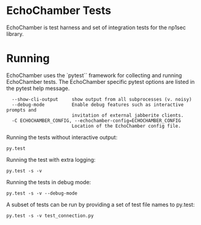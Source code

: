 EchoChamber Tests
=================

EchoChamber is test harness and set of integration tests for the np1sec library.

# Running

EchoChamber uses the `pytest`` framework for collecting and running EchoChamber tests. The EchoChamber specific pytest options are listed in the pytest help message.


      --show-cli-output     show output from all subprocesses (v. noisy)
      --debug-mode          Enable debug features such as interactive prompts and
                            invitation of external jabberite clients.
      -C ECHOCHAMBER_CONFIG, --echochamber-config=ECHOCHAMBER_CONFIG
                            Location of the EchoChamber config file.

Running the tests without interactive output:

    py.test

Running the test with extra logging:

    py.test -s -v

Running the tests in debug mode:

    py.test -s -v --debug-mode

A subset of tests can be run by providing a set of test file names to py.test:

    py.test -s -v test_connection.py
